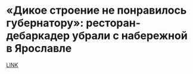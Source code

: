 # «Дикое строение не понравилось губернатору»: ресторан-дебаркадер убрали с набережной в Ярославле



[LINK](https://varlamov.ru/3189428.html)